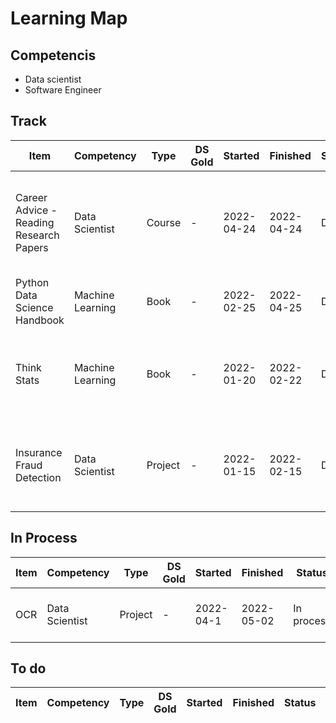 # Learning Map

## Competencis
* Data scientist
* Software Engineer

## Track
|Item|Competency|Type|DS Gold|Started|Finished|Status|Notes|Links|
|-|-|-|-|-|-|-|-|-|
|Career Advice - Reading Research Papers|Data Scientist|Course|-|2022-04-24|2022-04-24|Done|Excellent advice on career for NG and the most efficient way to read paper|https://www.youtube.com/watch?v=733m6qBH-jI&ab_channel=StanfordOnline|
|Python Data Science Handbook|Machine Learning|Book|-|2022-02-25|2022-04-25|Done|-|-|
|Think Stats|Machine Learning|Book|-|2022-01-20|2022-02-22|Done|Excellent book for EDA and Survival Analysis Part is Helpful|-|
|Insurance Fraud Detection|Data Scientist|Project|-|2022-01-15|2022-02-15|Done|Docker; Flask; Deployment; K-means; SVM; Random Forest;|-|



## In Process

|Item|Competency|Type|DS Gold|Started|Finished|Status|Notes|Links|
|-|-|-|-|-|-|-|-|-|
|OCR|Data Scientist|Project|-|2022-04-1|2022-05-02|In process|Docker; Flask; Python; VGG16;|-|

## To do

|Item|Competency|Type|DS Gold|Started|Finished|Status|Notes|Links|
|-|-|-|-|-|-|-|-|-|
